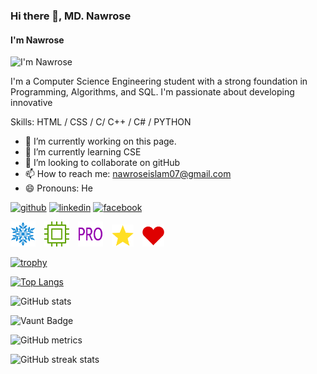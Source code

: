 ### Hi there 👋, MD. Nawrose
#### I'm Nawrose
![I'm Nawrose](https://scontent.fdac134-1.fna.fbcdn.net/v/t39.30808-1/335143694_626718889285716_4132454273855820940_n.jpg?stp=c3.3.194.194a_dst-jpg_p200x200&_nc_cat=109&ccb=1-7&_nc_sid=0ecb9b&_nc_ohc=yMtmbJAE1BcQ7kNvgHtJbz7&_nc_ht=scontent.fdac134-1.fna&oh=00_AYComoKrP26-NFw8g7GNFfFZFO6Zb_gabLYL5bwyzzojiA&oe=66C1932B)

I'm a Computer Science Engineering student with a strong foundation in Programming, Algorithms, and SQL. I'm passionate about developing innovative

Skills: HTML / CSS / C/ C++ / C# / PYTHON

- 🔭 I’m currently working on this page. 
- 🌱 I’m currently learning CSE 
- 👯 I’m looking to collaborate on gitHub 
- 📫 How to reach me: nawroseislam07@gmail.com 
- 😄 Pronouns: He 


[<img src='https://cdn.jsdelivr.net/npm/simple-icons@3.0.1/icons/github.svg' alt='github' height='40'>](https://github.com/https://github.com/MdNawrose)  [<img src='https://cdn.jsdelivr.net/npm/simple-icons@3.0.1/icons/linkedin.svg' alt='linkedin' height='40'>](https://www.linkedin.com/in/in/md-nawrose-060650322/)  [<img src='https://cdn.jsdelivr.net/npm/simple-icons@3.0.1/icons/facebook.svg' alt='facebook' height='40'>](https://www.facebook.com/https://www.facebook.com/md.nawroseislam.5/)  

<a href='https://archiveprogram.github.com/'><img src='https://raw.githubusercontent.com/acervenky/animated-github-badges/master/assets/acbadge.gif' width='40' height='40'></a> <a href='https://docs.github.com/en/developers'><img src='https://raw.githubusercontent.com/acervenky/animated-github-badges/master/assets/devbadge.gif' width='40' height='40'></a> <a href='https://github.com/pricing'><img src='https://raw.githubusercontent.com/acervenky/animated-github-badges/master/assets/pro.gif' width='40' height='40'></a> <a href='https://stars.github.com/'><img src='https://raw.githubusercontent.com/acervenky/animated-github-badges/master/assets/starbadge.gif' width='35' height='35'></a> <a href='https://docs.github.com/en/github/supporting-the-open-source-community-with-github-sponsors'><img src='https://raw.githubusercontent.com/acervenky/animated-github-badges/master/assets/sponsorbadge.gif' width='35' height='35'></a> 

[![trophy](https://github-profile-trophy.vercel.app/?username=https://github.com/MdNawrose)](https://github.com/ryo-ma/github-profile-trophy)

[![Top Langs](https://github-readme-stats.vercel.app/api/top-langs/?username=https://github.com/MdNawrose)](https://github.com/anuraghazra/github-readme-stats)

![GitHub stats](https://github-readme-stats.vercel.app/api?username=https://github.com/MdNawrose&show_icons=true&count_private=true)  

![Vaunt Badge](https://api.vaunt.dev/v1/github/entities/https://github.com/MdNawrose/contributions?format=svg&private=true)  

![GitHub metrics](https://metrics.lecoq.io/https://github.com/MdNawrose)  

![GitHub streak stats](https://streak-stats.demolab.com/?user=https://github.com/MdNawrose)  

